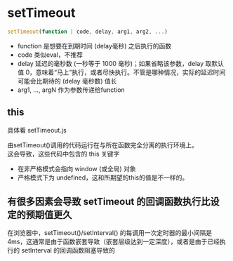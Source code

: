 # setTimeout

```js
setTimeout(function | code, delay, arg1, arg2, ...)
```

- function 是想要在到期时间 (delay毫秒) 之后执行的函数
- code 类似eval，不推荐
- delay 延迟的毫秒数 (一秒等于 1000 毫秒)；如果省略该参数，delay 取默认值 0，意味着“马上”执行，或者尽快执行。不管是哪种情况，实际的延迟时间可能会比期待的 (delay 毫秒数) 值长
- arg1, ..., argN  作为参数传递给function

## this

具体看 setTimeout.js

由setTimeout()调用的代码运行在与所在函数完全分离的执行环境上。  
这会导致，这些代码中包含的 this 关键字

- 在非严格模式会指向 window (或全局) 对象
- 严格模式下为 undefined，这和所期望的this的值是不一样的。

## 有很多因素会导致 setTimeout 的回调函数执行比设定的预期值更久

在浏览器中，setTimeout()/setInterval() 的每调用一次定时器的最小间隔是 4ms，这通常是由于函数嵌套导致（嵌套层级达到一定深度），或者是由于已经执行的 setInterval 的回调函数阻塞导致的
